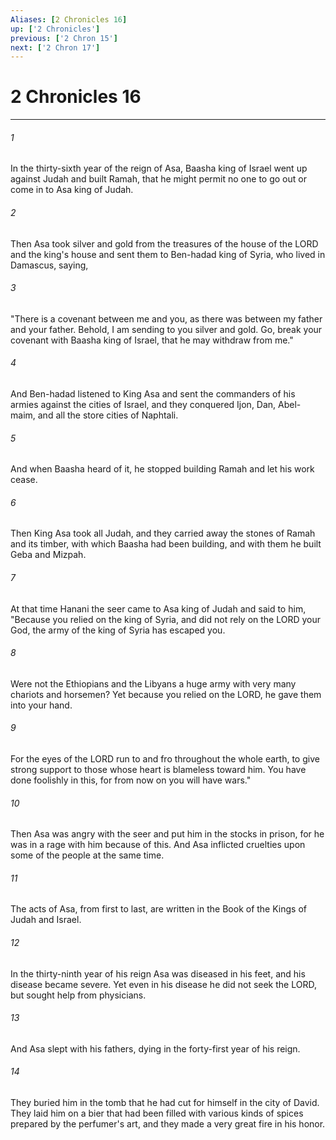 ```yaml
---
Aliases: [2 Chronicles 16]
up: ['2 Chronicles']
previous: ['2 Chron 15']
next: ['2 Chron 17']
---
```

# 2 Chronicles 16
***



###### 1 
In the thirty-sixth year of the reign of Asa, Baasha king of Israel went up against Judah and built Ramah, that he might permit no one to go out or come in to Asa king of Judah. 

###### 2 
Then Asa took silver and gold from the treasures of the house of the LORD and the king's house and sent them to Ben-hadad king of Syria, who lived in Damascus, saying, 

###### 3 
"There is a covenant between me and you, as there was between my father and your father. Behold, I am sending to you silver and gold. Go, break your covenant with Baasha king of Israel, that he may withdraw from me." 

###### 4 
And Ben-hadad listened to King Asa and sent the commanders of his armies against the cities of Israel, and they conquered Ijon, Dan, Abel-maim, and all the store cities of Naphtali. 

###### 5 
And when Baasha heard of it, he stopped building Ramah and let his work cease. 

###### 6 
Then King Asa took all Judah, and they carried away the stones of Ramah and its timber, with which Baasha had been building, and with them he built Geba and Mizpah. 

###### 7 
At that time Hanani the seer came to Asa king of Judah and said to him, "Because you relied on the king of Syria, and did not rely on the LORD your God, the army of the king of Syria has escaped you. 

###### 8 
Were not the Ethiopians and the Libyans a huge army with very many chariots and horsemen? Yet because you relied on the LORD, he gave them into your hand. 

###### 9 
For the eyes of the LORD run to and fro throughout the whole earth, to give strong support to those whose heart is blameless toward him. You have done foolishly in this, for from now on you will have wars." 

###### 10 
Then Asa was angry with the seer and put him in the stocks in prison, for he was in a rage with him because of this. And Asa inflicted cruelties upon some of the people at the same time. 

###### 11 
The acts of Asa, from first to last, are written in the Book of the Kings of Judah and Israel. 

###### 12 
In the thirty-ninth year of his reign Asa was diseased in his feet, and his disease became severe. Yet even in his disease he did not seek the LORD, but sought help from physicians. 

###### 13 
And Asa slept with his fathers, dying in the forty-first year of his reign. 

###### 14 
They buried him in the tomb that he had cut for himself in the city of David. They laid him on a bier that had been filled with various kinds of spices prepared by the perfumer's art, and they made a very great fire in his honor.

